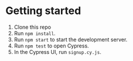 # Getting started

1. Clone this repo
2. Run `npm install`.
3. Run `npm start` to start the development server.
4. Run `npm test` to open Cypress.
5. In the Cypress UI, run `signup.cy.js`.